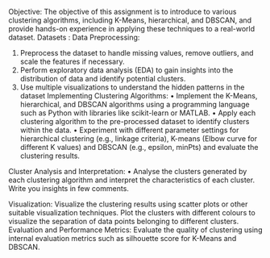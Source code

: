 Objective:
The objective of this assignment is to introduce to various clustering algorithms, including K-Means, hierarchical, and DBSCAN, and provide hands-on experience in applying these techniques to a real-world dataset.
Datasets :
Data Preprocessing:
1.	Preprocess the dataset to handle missing values, remove outliers, and scale the features if necessary.
2.	Perform exploratory data analysis (EDA) to gain insights into the distribution of data and identify potential clusters.
3.	Use multiple visualizations to understand the hidden patterns in the dataset
Implementing Clustering Algorithms:
•	Implement the K-Means, hierarchical, and DBSCAN algorithms using a programming language such as Python with libraries like scikit-learn or MATLAB.
•	Apply each clustering algorithm to the pre-processed dataset to identify clusters within the data.
•	Experiment with different parameter settings for hierarchical clustering (e.g., linkage criteria), K-means (Elbow curve for different K values) and DBSCAN (e.g., epsilon, minPts) and evaluate the clustering results.

Cluster Analysis and Interpretation:
•	Analyse the clusters generated by each clustering algorithm and interpret the characteristics of each cluster. Write you insights in few comments.

Visualization:
Visualize the clustering results using scatter plots or other suitable visualization techniques.
Plot the clusters with different colours to visualize the separation of data points belonging to different clusters.
Evaluation and Performance Metrics:
Evaluate the quality of clustering using internal evaluation metrics such as silhouette score for K-Means and DBSCAN.
